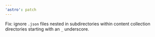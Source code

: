 ```yaml
---
'astro': patch
---
```


Fix: ignore `.json` files nested in subdirectories within content collection directories starting with an `_` underscore.
